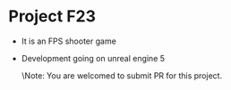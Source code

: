 # Project F23
- It is an FPS shooter game
- Development going on unreal engine 5

  \Note: You are welcomed to submit PR for this project.

